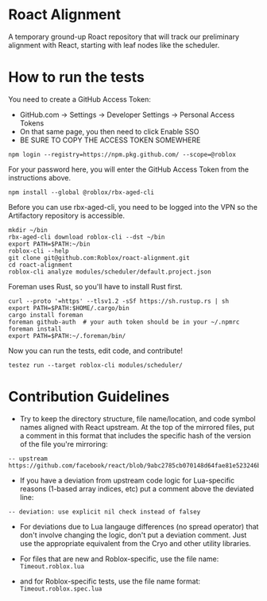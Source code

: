 # Roact Alignment
A temporary ground-up Roact repository that will track our preliminary alignment with React, starting with leaf nodes like the scheduler.

# How to run the tests

You need to create a GitHub Access Token:
* GitHub.com -> Settings -> Developer Settings -> Personal Access Tokens
* On that same page, you then need to click Enable SSO
* BE SURE TO COPY THE ACCESS TOKEN SOMEWHERE 

```
npm login --registry=https://npm.pkg.github.com/ --scope=@roblox
```
For your password here, you will enter the GitHub Access Token from the instructions above.

```
npm install --global @roblox/rbx-aged-cli
```

Before you can use rbx-aged-cli, you need to be logged into the VPN so the Artifactory repository is accessible.

```
mkdir ~/bin
rbx-aged-cli download roblox-cli --dst ~/bin
export PATH=$PATH:~/bin
roblox-cli --help
git clone git@github.com:Roblox/roact-alignment.git
cd roact-alignment
roblox-cli analyze modules/scheduler/default.project.json
```

Foreman uses Rust, so you'll have to install Rust first.

```
curl --proto '=https' --tlsv1.2 -sSf https://sh.rustup.rs | sh
export PATH=$PATH:$HOME/.cargo/bin
cargo install foreman
foreman github-auth  # your auth token should be in your ~/.npmrc
foreman install
export PATH=$PATH:~/.foreman/bin/
```

Now you can run the tests, edit code, and contribute!

```
testez run --target roblox-cli modules/scheduler/
```

# Contribution Guidelines

* Try to keep the directory structure, file name/location, and code symbol names aligned with React upstream. At the top of the mirrored files, put a comment in this format that includes the specific hash of the version of the file you're mirroring: 
```
-- upstream https://github.com/facebook/react/blob/9abc2785cb070148d64fae81e523246b90b92016/packages/scheduler/src/Scheduler.js
```


* If you have a deviation from upstream code logic for Lua-specific reasons (1-based array indices, etc) put a comment above the deviated line:
```
-- deviation: use explicit nil check instead of falsey
``` 

* For deviations due to Lua langauge differences (no spread operator) that don't involve changing the logic, don't put a deviation comment. Just use the appropriate equivalent from the Cryo and other utility libraries.

* For files that are new and Roblox-specific, use the file name: ```Timeout.roblox.lua```

* and for Roblox-specific tests, use the file name format: ```Timeout.roblox.spec.lua```



